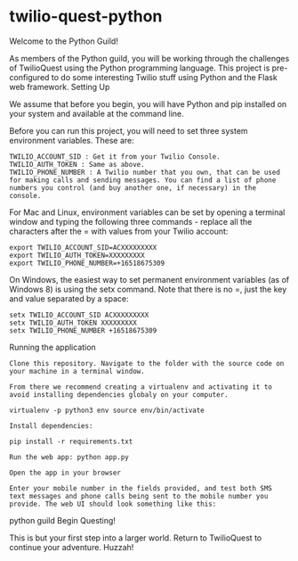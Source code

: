 # twilio-quest-python
Welcome to the Python Guild!

As members of the Python guild, you will be working through the challenges of TwilioQuest using the Python programming language. This project is pre-configured to do some interesting Twilio stuff using Python and the Flask web framework.
Setting Up

We assume that before you begin, you will have Python and pip installed on your system and available at the command line.

Before you can run this project, you will need to set three system environment variables. These are:

    TWILIO_ACCOUNT_SID : Get it from your Twilio Console.
    TWILIO_AUTH_TOKEN : Same as above.
    TWILIO_PHONE_NUMBER : A Twilio number that you own, that can be used for making calls and sending messages. You can find a list of phone numbers you control (and buy another one, if necessary) in the console.

For Mac and Linux, environment variables can be set by opening a terminal window and typing the following three commands - replace all the characters after the = with values from your Twilio account:

    export TWILIO_ACCOUNT_SID=ACXXXXXXXXX
    export TWILIO_AUTH_TOKEN=XXXXXXXXX
    export TWILIO_PHONE_NUMBER=+16518675309

On Windows, the easiest way to set permanent environment variables (as of Windows 8) is using the setx command. Note that there is no =, just the key and value separated by a space:

    setx TWILIO_ACCOUNT_SID ACXXXXXXXXX
    setx TWILIO_AUTH_TOKEN XXXXXXXXX
    setx TWILIO_PHONE_NUMBER +16518675309

Running the application

    Clone this repository. Navigate to the folder with the source code on your machine in a terminal window.

    From there we recommend creating a virtualenv and activating it to avoid installing dependencies globaly on your computer.

    virtualenv -p python3 env source env/bin/activate

    Install dependencies:

    pip install -r requirements.txt

    Run the web app: python app.py

    Open the app in your browser

    Enter your mobile number in the fields provided, and test both SMS text messages and phone calls being sent to the mobile number you provide. The web UI should look something like this:

python guild
Begin Questing!

This is but your first step into a larger world. Return to TwilioQuest to continue your adventure. Huzzah!
